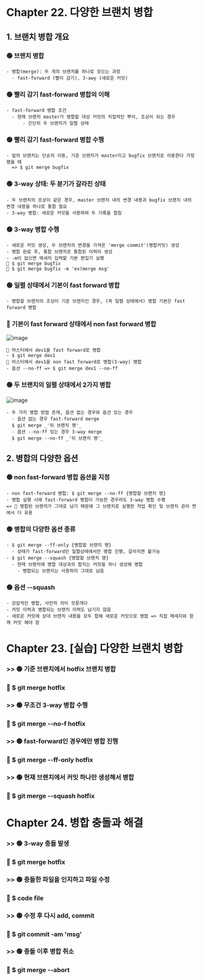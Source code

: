 # Chapter 22. 다양한 브랜치 병합
## 1. 브랜치 병합 개요
### 🟢 브랜치 병합
```
- 병합(merge): 두 개의 브랜치를 하나로 모으는 과정
  - fast-forward (빨리 감기), 3-awy (새로운 커밋)
```
### 🟢 빨리 감기 fast-forward 병합의 이해
```
- fast-forward 병합 조건
  - 현재 브랜치 master가 병합할 대상 커밋의 직접적인 뿌리, 조상이 되는 경우
      - 간단히 두 브랜치가 일렬 상태
```
### 🟢 빨리 감기 fast-forward 병합 수행
```
- 앞의 브랜치는 단순히 이동, 기준 브랜치가 master이고 bugfix 브랜치로 이동한다 가정했을 때
  => $ git merge bugfix
```
### 🟢 3-way 상태: 두 분기가 갈라진 상태
```
- 두 브랜치의 조상이 같은 경우, master 브랜치 내의 변경 내용과 bugfix 브랜치 내의 변경 내용을 하나로 통합 필요
- 3-way 병합: 새로운 커밋을 사용하여 두 기록을 합침
```
### 🟢 3-way 병합 수행
```
- 새로운 커밋 생성, 두 브랜치의 변경을 가져온 'merge commit'(병합커밋) 생성
- 병합 완료 후, 통합 브랜치로 통합된 이력이 생성
- -m이 없으면 메세지 입력할 기본 편집기 실행
🔺 $ git merge bugfix
🔺 $ git merge bugfix -m 'ex)merge msg'
```
### 🟢 일렬 상태에서 기본이 fast forward 병합
```
- 병합할 브랜치의 조상이 기준 브랜치인 경우, (즉 일렬 상태에서) 병합 기본은 fast forward 병합
```
### 🌟 기본이 fast forward 상태에서 non fast forward 병합
![image](https://github.com/simsoohyeon/2023-OSS_simsoohyeon_study/assets/127268889/7e876c54-9bec-4125-ab54-f7d076584fce)
```
🌟 마스터에서 dev1을 fast forward로 병합
- $ git merge dev1
🌟 마스터에서 dev1을 non fast forward로 병합(3-way) 병합
- 옵션 --no-ff => $ git merge dev1 --no-ff
```
### 🟢 두 브랜치의 일렬 상태에서 2가지 병합
![image](https://github.com/simsoohyeon/2023-OSS_simsoohyeon_study/assets/127268889/ad67e524-7c6c-4acc-a980-1da896100dd2)
```
- 두 가지 병합 방법 존재, 옵션 없는 경우와 옵션 있는 경우
  - 옵션 없는 경우 fast-forward merge
  $ git merge _'뒤 브랜치 명'_
  - 옵션 --no-ff 있는 경우 3-way merge
  $ git merge --no-ff _'뒤 브랜치 명'_
```
## 2. 병합의 다양한 옵션
### 🟢 non fast-forward 병합 옵션을 지정
```
- non fast-forward 병합: $ git merge --no-ff {병합할 브랜치 명}
- 병합 실행 시에 fast-forward 병합이 가능한 경우라도 3-way 병합 수행
=> 🌟 병합된 브랜치가 그대로 남기 때문에 그 브랜치로 실행한 작업 확인 및 브랜치 관리 면에서 더 유용
```
### 🟢 병합의 다양한 옵션 종류
```
- $ git merge --ff-only {병합할 브랜치 명}
  - 상태가 fast-forward인 일렬상태에서만 병합 진행, 갈라지면 불가능
- $ git merge --squash {병합할 브랜치 명}
  - 현재 브랜치에 병합 대상과의 합치는 커밋을 하나 생성해 병합
    - 병합되는 브랜치는 사용하지 그대로 남음
```
### 🟢 옵션 --squash
```
- 강압적인 병합, 사전적 의미 짓뭉개다
- 커밋 이력과 병합되는 브랜치 이력도 남기지 않음
- 새로운 커밋에 상대 브랜치 내용을 모두 합해 새로운 커밋으로 병합 => 직접 메세지와 함께 커밋 해야 함
```
# Chapter 23. [실습] 다양한 브랜치 병합

### >> 🟢 기준 브랜치에서 hotfix 브랜치 병합
### 🔺 $ git merge hotfix
### >> 🟢 무조건 3-way 병합 수행
### 🔺 $ git merge --no-f hotfix
### >> 🟢 fast-forward인 경우에만 병합 진행
### 🔺 $ git merge --ff-only hotfix
### >> 🟢 현재 브랜치에서 커밋 하나만 생성해서 병합
### 🔺 $ git merge --squash hotfix

# Chapter 24. 병합 충돌과 해결

### >> 🟢 3-way 충돌 발생
### 🔺 $ git merge hotfix
### >> 🟢 충돌한 파일을 인지하고 파일 수정
### 🔺 $ code file
### >> 🟢 수정 후 다시 add, commit
### 🔺 $ git commit -am 'msg'
### >> 🟢 충돌 이후 병합 취소
### 🔺 $ git merge --abort
